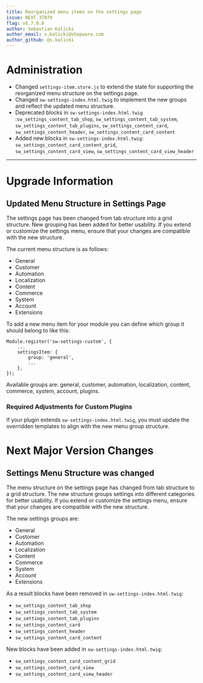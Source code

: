 ```yaml
---
title: Reorganized menu items on the settings page
issue: NEXT-37079
flag: v6.7.0.0
author: Sebastian Kalicki
author_email: s.kalicki@shopware.com
author_github: @s.kalicki
---
```

# Administration
* Changed `settings-item.store.js` to extend the state for supporting the reorganized menu structure on the settings page.
* Changed `sw-settings-index.html.twig` to implement the new groups and reflect the updated menu structure.
* Deprecated blocks in `sw-settings-index.html.twig
  `:`sw_settings_content_tab_shop`, `sw_settings_content_tab_system`, `sw_settings_content_tab_plugins`, `sw_settings_content_card`, `sw_settings_content_header`, `sw_settings_content_card_content`
* Added new blocks in `sw-settings-index.html.twig`: `sw_settings_content_card_content_grid`, `sw_settings_content_card_view`, `sw_settings_content_card_view_header`
___

# Upgrade Information
## Updated Menu Structure in Settings Page
The settings page has been changed from tab structure into a grid structure. New grouping has been added for better usability. If you extend or customize the settings menu, ensure that your changes are compatible with the new structure.

The current menu structure is as follows:
* General
* Customer
* Automation
* Localization
* Content
* Commerce
* System
* Account
* Extensions

To add a new menu item for your module you can define which group it should belong to like this:
```
Module.register('sw-settings-custom', {
    ...
    settingsItem: {
        group: 'general',
        ...    
    },
});
```

Available groups are: general, customer, automation, localization, content, commerce, system, account, plugins.

### Required Adjustments for Custom Plugins
If your plugin extends `sw-settings-index.html.twig`, you must update the overridden templates to align with the new menu group structure.

# Next Major Version Changes
## Settings Menu Structure was changed 
The menu structure on the settings page has changed from tab structure to a grid structure. The new structure groups settings into different categories for better usability. If you extend or customize the settings menu, ensure that your changes are compatible with the new structure.

The new settings groups are:
* General
* Customer
* Automation
* Localization
* Content
* Commerce
* System
* Account
* Extensions

As a result blocks have been removed in `sw-settings-index.html.twig`:
* `sw_settings_content_tab_shop`
* `sw_settings_content_tab_system`
* `sw_settings_content_tab_plugins`
* `sw_settings_content_card`
* `sw_settings_content_header`
* `sw_settings_content_card_content`

New blocks have been added in `sw-settings-index.html.twig`:
* `sw_settings_content_card_content_grid`
* `sw_settings_content_card_view`
* `sw_settings_content_card_view_header`

